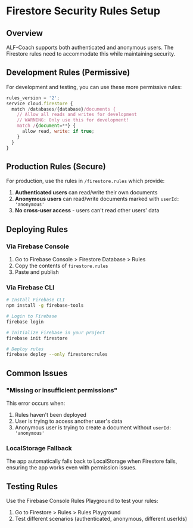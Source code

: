 # Firestore Security Rules Setup

## Overview

ALF-Coach supports both authenticated and anonymous users. The Firestore rules need to accommodate this while maintaining security.

## Development Rules (Permissive)

For development and testing, you can use these more permissive rules:

```javascript
rules_version = '2';
service cloud.firestore {
  match /databases/{database}/documents {
    // Allow all reads and writes for development
    // WARNING: Only use this for development!
    match /{document=**} {
      allow read, write: if true;
    }
  }
}
```

## Production Rules (Secure)

For production, use the rules in `/firestore.rules` which provide:

1. **Authenticated users** can read/write their own documents
2. **Anonymous users** can read/write documents marked with `userId: 'anonymous'`
3. **No cross-user access** - users can't read other users' data

## Deploying Rules

### Via Firebase Console

1. Go to Firebase Console > Firestore Database > Rules
2. Copy the contents of `firestore.rules`
3. Paste and publish

### Via Firebase CLI

```bash
# Install Firebase CLI
npm install -g firebase-tools

# Login to Firebase
firebase login

# Initialize Firebase in your project
firebase init firestore

# Deploy rules
firebase deploy --only firestore:rules
```

## Common Issues

### "Missing or insufficient permissions"

This error occurs when:
1. Rules haven't been deployed
2. User is trying to access another user's data
3. Anonymous user is trying to create a document without `userId: 'anonymous'`

### LocalStorage Fallback

The app automatically falls back to LocalStorage when Firestore fails, ensuring the app works even with permission issues.

## Testing Rules

Use the Firebase Console Rules Playground to test your rules:
1. Go to Firestore > Rules > Rules Playground
2. Test different scenarios (authenticated, anonymous, different userIds)